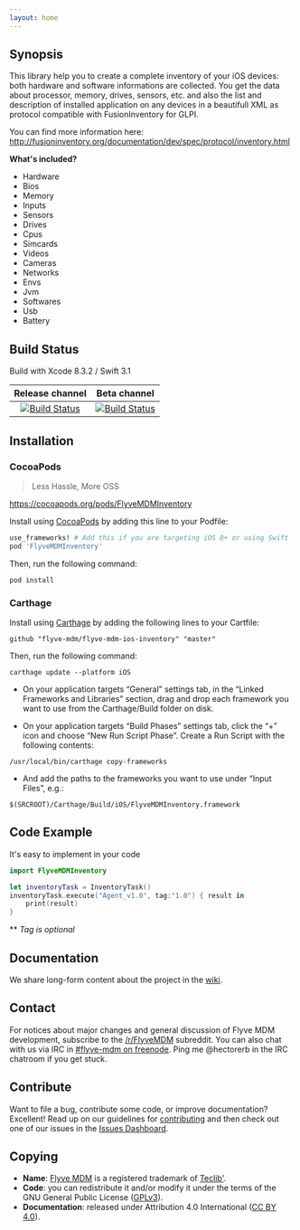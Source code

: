 ```yaml
---
layout: home
---
```


## Synopsis

This library help you to create a complete inventory of your iOS devices: both hardware and software informations are collected. You get the data about processor, memory, drives, sensors, etc. and also the list and description of installed application on any devices in a beautifull XML as protocol compatible with FusionInventory for GLPI.

You can find more information here:
<http://fusioninventory.org/documentation/dev/spec/protocol/inventory.html>

**What's included?**

* Hardware
* Bios
* Memory
* Inputs
* Sensors
* Drives
* Cpus
* Simcards
* Videos
* Cameras
* Networks
* Envs
* Jvm
* Softwares
* Usb
* Battery

## Build Status

Build with Xcode 8.3.2 / Swift 3.1

| **Release channel** | **Beta channel** |
|:---:|:---:|
| [![Build Status](https://travis-ci.org/flyve-mdm/flyve-mdm-ios-inventory.svg?branch=master)](https://travis-ci.org/flyve-mdm/flyve-mdm-ios-inventory) | [![Build Status](https://travis-ci.org/flyve-mdm/flyve-mdm-ios-inventory.svg?branch=develop)](https://travis-ci.org/flyve-mdm/flyve-mdm-ios-inventory) |

## Installation

### CocoaPods

> Less Hassle, More OSS

<https://cocoapods.org/pods/FlyveMDMInventory>

Install using [CocoaPods](http://cocoapods.org) by adding this line to your Podfile:

````ruby
use_frameworks! # Add this if you are targeting iOS 8+ or using Swift
pod 'FlyveMDMInventory'
````

Then, run the following command:

```console
pod install
```

### Carthage

Install using [Carthage](https://github.com/Carthage/Carthage) by adding the following lines to your Cartfile:

```console
github "flyve-mdm/flyve-mdm-ios-inventory" "master"
```

Then, run the following command:

```console
carthage update --platform iOS
```

* On your application targets “General” settings tab, in the “Linked Frameworks and Libraries” section, drag and drop each framework you want to use from the Carthage/Build folder on disk.

* On your application targets “Build Phases” settings tab, click the “+” icon and choose “New Run Script Phase”. Create a Run Script with the following contents:

```console
/usr/local/bin/carthage copy-frameworks
```

* And add the paths to the frameworks you want to use under “Input Files”, e.g.:

```console
$(SRCROOT)/Carthage/Build/iOS/FlyveMDMInventory.framework

```

## Code Example

It's easy to implement in your code

```swift
import FlyveMDMInventory

let inventoryTask = InventoryTask()
inventoryTask.execute("Agent_v1.0", tag:"1.0") { result in
    print(result)
}

```

** _Tag is optional_

## Documentation

We share long-form content about the project in the [wiki](https://github.com/flyve-mdm/flyve-mdm-ios-inventory/wiki).

## Contact

For notices about major changes and general discussion of Flyve MDM development, subscribe to the [/r/FlyveMDM](http://www.reddit.com/r/FlyveMDM) subreddit.
You can also chat with us via IRC in [#flyve-mdm on freenode](http://webchat.freenode.net/?channels=flyve-mdm]).
Ping me @hectorerb in the IRC chatroom if you get stuck.

## Contribute

Want to file a bug, contribute some code, or improve documentation? Excellent! Read up on our
guidelines for [contributing](./CONTRIBUTING.md) and then check out one of our issues in the [Issues Dashboard](https://github.com/flyve-mdm/flyve-mdm-inventory/issues).

## Copying

* **Name**: [Flyve MDM](https://flyve-mdm.com/) is a registered trademark of [Teclib'](http://www.teclib-edition.com/en/).
* **Code**: you can redistribute it and/or modify
    it under the terms of the GNU General Public License ([GPLv3](https://www.gnu.org/licenses/gpl-3.0.en.html)).
* **Documentation**: released under Attribution 4.0 International ([CC BY 4.0](https://creativecommons.org/licenses/by/4.0/)).
